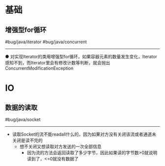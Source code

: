 # 基础
## 增强型for循环

#bug/java/iterator #bug/java/concurrent

---
● 对实现Iterator的类用增强型for循环，如果容器元素的数量发生变化，Iterator感知不到，而Iterator里会有修改计数等判断，就会抛出ConcurrentModificationException

# IO
## 数据的读取

#bug/java/socket

---
- 读取Socket的流不能readall什么的，因为如果对方没有关闭该流或者通道未关闭是读不完的
	- 想不关闭又想读取对方发送的一次全部信息  
		- 因为流的方法会返回读取了多少字节，因此如果读的字节数>0就说明读到了，<=0就没有数据了
    